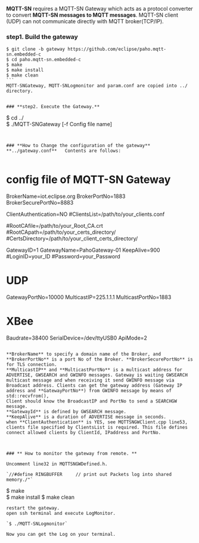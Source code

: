 **MQTT-SN** requires a MQTT-SN Gateway which acts as a protocol converter to convert **MQTT-SN messages to MQTT messages**. MQTT-SN client (UDP) can not communicate directly with MQTT broker(TCP/IP).   

### **step1. Build the gateway**   
````
$ git clone -b gateway https://github.com/eclipse/paho.mqtt-sn.embedded-c 
$ cd paho.mqtt-sn.embedded-c       
$ make   
$ make install   
$ make clean
```       
MQTT-SNGateway, MQTT-SNLogmonitor and param.conf are copied into ../ directory.

    
### **step2. Execute the Gateway.**     

````    
$ cd ../   
$ ./MQTT-SNGateway [-f Config file name]
````   


### **How to Change the configuration of the gateway**    
**../gateway.conf**   Contents are follows: 
   
````

# config file of MQTT-SN Gateway

BrokerName=iot.eclipse.org
BrokerPortNo=1883
BrokerSecurePortNo=8883    

ClientAuthentication=NO
#ClientsList=/path/to/your_clients.conf    
    
#RootCAfile=/path/to/your_Root_CA.crt    
#RootCApath=/path/to/your_certs_directory/   
#CertsDirectory=/path/to/your_client_certs_directory/
    
GatewayID=1
GatewayName=PahoGateway-01
KeepAlive=900
#LoginID=your_ID
#Password=your_Password

# UDP
GatewayPortNo=10000
MulticastIP=225.1.1.1
MulticastPortNo=1883

# XBee
Baudrate=38400
SerialDevice=/dev/ttyUSB0
ApiMode=2
```

**BrokerName** to specify a domain name of the Broker, and **BrokerPortNo** is a port No of the Broker. **BrokerSecurePortNo** is for TLS connection.       
**MulticastIP** and **MulticastPortNo** is a multicast address for ADVERTISE, GWSEARCH and GWINFO messages. Gateway is waiting GWSEARCH multicast message and when receiving it send GWINFO message via Broadcast address. Clients can get the gateway address (Gateway IP address and **GatewayPortNo**) from GWINFO message by means of std::recvfrom(),
Client should know the BroadcastIP and PortNo to send a SEARCHGW message.    
**GatewayId** is defined by GWSEARCH message.    
**KeepAlive** is a duration of ADVERTISE message in seconds.    
when **ClientAuthentication** is YES, see MQTTSNGWClient.cpp line53, clients file specified by ClientsList is required. This file defines connect allowed clients by ClientId, IPaddress and PortNo.    



### ** How to monitor the gateway from remote. **

Uncomment line32 in MQTTSNGWDefined.h.

`//#define RINGBUFFER     // print out Packets log into shared memory./"`    
````    
$ make   
$ make install 
$ make clean
````
restart the gateway.    
open ssh terminal and execute LogMonitor.

`$ ./MQTT-SNLogmonitor`    

Now you can get the Log on your terminal.


